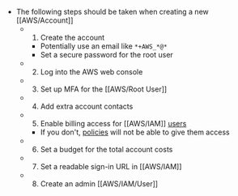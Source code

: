 - The following steps should be taken when creating a new [[AWS/Account]]
	- 1. Create the account
		- Potentially use an email like `*+AWS_*@*`
		- Set a secure password for the root user
	- 2. Log into the AWS web console
	- 3. Set up MFA for the [[AWS/Root User]]
	- 4. Add extra account contacts
	- 5. Enable billing access for [[AWS/IAM]] [users]([[AWS/IAM/User]])
		- If you don't, [policies]([[AWS/AIM/Policy]]) will not be able to give them access
	- 6. Set a budget for the total account costs
	- 7. Set a readable sign-in URL in [[AWS/IAM]]
	- 8. Create an admin [[AWS/IAM/User]]